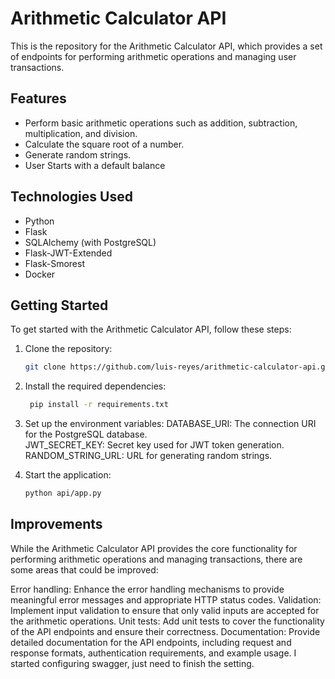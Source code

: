 # Arithmetic Calculator API

This is the repository for the Arithmetic Calculator API, which provides a set of endpoints for performing arithmetic operations and managing user transactions.

## Features

- Perform basic arithmetic operations such as addition, subtraction, multiplication, and division.
- Calculate the square root of a number.
- Generate random strings.
- User Starts with a default balance

## Technologies Used

- Python
- Flask
- SQLAlchemy (with PostgreSQL)
- Flask-JWT-Extended
- Flask-Smorest
- Docker

## Getting Started

To get started with the Arithmetic Calculator API, follow these steps:

1. Clone the repository:

   ```bash
   git clone https://github.com/luis-reyes/arithmetic-calculator-api.git

2. Install the required dependencies:
   ```bash
    pip install -r requirements.txt

3. Set up the environment variables:
  DATABASE_URI: The connection URI for the PostgreSQL database.   
  JWT_SECRET_KEY: Secret key used for JWT token generation.   
  RANDOM_STRING_URL: URL for generating random strings.    

4. Start the application:
   ```bash
   python api/app.py
   
## Improvements

While the Arithmetic Calculator API provides the core functionality for performing arithmetic operations and managing transactions, there are some areas that could be improved:

Error handling: Enhance the error handling mechanisms to provide meaningful error messages and appropriate HTTP status codes.
Validation: Implement input validation to ensure that only valid inputs are accepted for the arithmetic operations.
Unit tests: Add unit tests to cover the functionality of the API endpoints and ensure their correctness.
Documentation: Provide detailed documentation for the API endpoints, including request and response formats, authentication requirements, and example usage. I started configuring swagger, just need to finish the setting.
